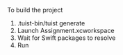 To build the project

1. .tuist-bin/tuist generate
2. Launch Assignment.xcworkspace
3. Wait for Swift packages to resolve
4. Run
